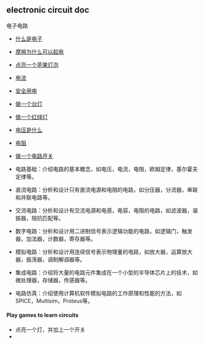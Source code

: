 ## electronic circuit doc
电子电路


- [什么是电子](./01.md)
- [摩擦为什么可以起电](./02.md)
- [点亮一个苹果灯泡](./)
- [电流](./)
- [安全用电](./)
- [做一个台灯](./)
- [做一个红绿灯](./)
- [电压是什么](./)
- [电阻](./)
- [做一个电路开关](./)








- 电路基础：介绍电路的基本概念，如电压，电流，电阻，欧姆定律，基尔霍夫定律等。
- 直流电路：分析和设计只有直流电源和电阻的电路，如分压器，分流器，串联和并联电路等。
- 交流电路：分析和设计有交流电源和电感，电容，电阻的电路，如滤波器，谐振器，阻抗匹配等。
- 数字电路：分析和设计用二进制信号表示逻辑功能的电路，如逻辑门，触发器，加法器，计数器，寄存器等。
- 模拟电路：分析和设计用连续信号表示物理量的电路，如放大器，运算放大器，振荡器，调制解调器等。
- 集成电路：介绍将大量的电路元件集成在一个小型的半导体芯片上的技术，如微处理器，存储器，传感器等。
- 电路仿真：介绍使用计算机软件模拟电路的工作原理和性能的方法，如SPICE，Multisim，Proteus等。


#### Play games to learn circuits

- 点亮一个灯，并加上一个开关
- 
